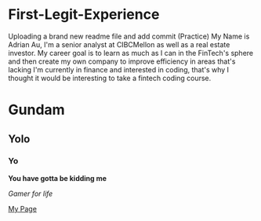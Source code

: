 # First-Legit-Experience
Uploading a brand new readme file and add commit (Practice)
My Name is Adrian Au, I'm a senior analyst at CIBCMellon as well as a real estate investor.
My career goal is to learn as much as I can in the FinTech's sphere and then create my own company to improve efficiency in areas that's lacking
I'm currently in finance and interested in coding, that's why I thought it would be interesting to take a fintech coding course.

# Gundam

## Yolo

### Yo

**You have gotta be kidding me**

*Gamer for life*

[My Page](https://www.google.com/search?q=yolo&rlz=1C1ONGR_zh-HKCA1006CA1006&sxsrf=ALiCzsZqINg7A8o9DdSyccHr7TZMykADjQ:1653438995926&source=lnms&tbm=isch&sa=X&sqi=2&ved=2ahUKEwju6omgtPn3AhULD-wKHWE9BvsQ_AUoAXoECAIQAw&biw=1920&bih=929&dpr=1#imgrc=beXZ0Zfl6vbIJM)



